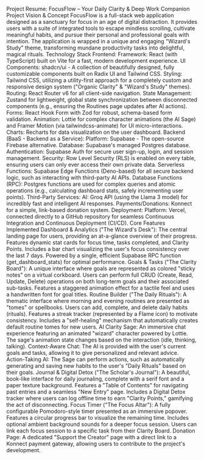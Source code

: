 Project Resume: FocusFlow – Your Daily Clarity & Deep Work Companion
Project Vision & Concept
FocusFlow is a full-stack web application designed as a sanctuary for focus in an age of digital distraction. It provides users with a suite of integrated tools to escape mindless scrolling, cultivate meaningful habits, and pursue their personal and professional goals with intention. The application is wrapped in a unique and engaging "Wizard's Study" theme, transforming mundane productivity tasks into delightful, magical rituals.
Technology Stack
Frontend:
Framework: React (with TypeScript) built on Vite for a fast, modern development experience.
UI Components: shadcn/ui - A collection of beautifully designed, fully customizable components built on Radix UI and Tailwind CSS.
Styling: Tailwind CSS, utilizing a utility-first approach for a completely custom and responsive design system ("Organic Clarity" & "Wizard's Study" themes).
Routing: React Router v6 for all client-side navigation.
State Management: Zustand for lightweight, global state synchronization between disconnected components (e.g., ensuring the Routines page updates after AI actions).
Forms: React Hook Form with Zod for robust, schema-based form validation.
Animation: Lottie for complex character animations (the AI Sage) and Framer Motion (via tailwindcss-animate) for UI micro-interactions.
Charts: Recharts for data visualization on the user dashboard.
Backend (BaaS - Backend as a Service):
Platform: Supabase - The open-source Firebase alternative.
Database: Supabase's managed Postgres database.
Authentication: Supabase Auth for secure user sign-up, login, and session management.
Security: Row Level Security (RLS) is enabled on every table, ensuring users can only ever access their own private data.
Serverless Functions: Supabase Edge Functions (Deno-based) for all secure backend logic, such as interacting with third-party AI APIs.
Database Functions (RPC): Postgres functions are used for complex queries and atomic operations (e.g., calculating dashboard stats, safely incrementing user points).
Third-Party Services:
AI: Groq API (using the Llama 3 model) for incredibly fast and intelligent AI responses.
Payments/Donations: Konnect for a simple, link-based donation system.
Deployment:
Platform: Vercel, connected directly to a GitHub repository for seamless Continuous Integration and Continuous Deployment (CI/CD).
Core Features Implemented
Dashboard & Analytics ("The Wizard's Desk"):
The central landing page for users, providing an at-a-glance overview of their progress.
Features dynamic stat cards for focus time, tasks completed, and Clarity Points.
Includes a bar chart visualizing the user's focus consistency over the last 7 days.
Powered by a single, efficient Supabase RPC function (get_dashboard_stats) for optimal performance.
Goals & Tasks ("The Clarity Board"):
A unique interface where goals are represented as colored "sticky notes" on a virtual corkboard.
Users can perform full CRUD (Create, Read, Update, Delete) operations on both long-term goals and their associated sub-tasks.
Features a staggered animation effect for a tactile feel and uses a handwritten font for goal titles.
Routine Builder ("The Daily Rituals"):
A thematic interface where morning and evening routines are presented as "tomes" or spellbooks.
Users can add, complete, and delete daily habits (rituals).
Features a streak tracker (represented by a Flame icon) to motivate consistency.
Includes a "self-healing" mechanism that automatically creates default routine tomes for new users.
AI Clarity Sage:
An immersive chat experience featuring an animated "wizard" character powered by Lottie.
The sage's animation state changes based on the interaction (idle, thinking, talking).
Context-Aware Chat: The AI is provided with the user's current goals and tasks, allowing it to give personalized and relevant advice.
Action-Taking AI: The Sage can perform actions, such as automatically generating and saving new habits to the user's "Daily Rituals" based on their goals.
Journal & Digital Detox ("The Scholar's Journal"):
A beautiful, book-like interface for daily journaling, complete with a serif font and a paper texture background.
Features a "Table of Contents" for navigating past entries and a seamless "New Entry" page.
Includes a Digital Detox tracker where users can log offline time to earn "Clarity Points," gamifying the act of disconnecting.
Focus Timer ("The Focus Altar"):
A fully configurable Pomodoro-style timer presented as an immersive popover.
Features a circular progress bar to visualize the remaining time.
Includes optional ambient background sounds for a deeper focus session.
Users can link each focus session to a specific task from their Clarity Board.
Donation Page:
A dedicated "Support the Creator" page with a direct link to a Konnect payment gateway, allowing users to contribute to the project's development.
